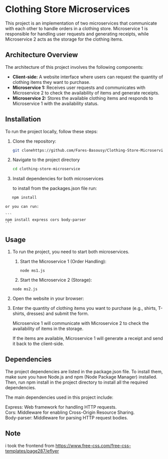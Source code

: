 # Clothing Store Microservices

This project is an implementation of two microservices that communicate with each other to handle orders in a clothing store. Microservice 1 is responsible for handling user requests and generating receipts, while Microservice 2 acts as the storage for the clothing items.

## Architecture Overview

The architecture of this project involves the following components:

- **Client-side:** A website interface where users can request the quantity of clothing items they want to purchase.
- **Microservice 1:** Receives user requests and communicates with Microservice 2 to check the availability of items and generate receipts.
- **Microservice 2:** Stores the available clothing items and responds to Microservice 1 with the availability status.

## Installation

To run the project locally, follow these steps:

1. Clone the repository:

   ```bash
   git clonehttps://github.com/Fares-Basousy/Clothing-Store-Microservices.git```

2. Navigate to the project directory
    ```bash
    cd clothing-store-microservice

3. Install dependencies for both microservices

    to install from the packages.json file run:

 ```bash
    npm install
 ```
    or you can run:
   
    ```
    npm install express cors body-parser
    ```
    
## Usage

1. To run the project, you need to start both microservices.

	1. Start the Microservice 1 (Order Handling):
	    ```
	    node ms1.js
	    ```

	2. Start the Microservice 2 (Storage):
	
	```
	node ms2.js
    ```

2. Open the website in your browser:


3. Enter the quantity of clothing items you want to purchase (e.g., shirts, T-shirts, dresses) and submit the form.

    Microservice 1 will communicate with Microservice 2 to check the availability of items in the storage.

    If the items are available, Microservice 1 will generate a receipt and send it back to the client-side.

## Dependencies

The project dependencies are listed in the package.json file. To install them, make sure you have Node.js and npm (Node Package Manager) installed. Then, run npm install in the project directory to install all the required dependencies.

The main dependencies used in this project include:

   Express: Web framework for handling HTTP requests. \
   Cors: Middleware for enabling Cross-Origin Resource Sharing. \
   Body-parser: Middleware for parsing HTTP request bodies. 

## Note

i took the frontend from https://www.free-css.com/free-css-templates/page287/eflyer
